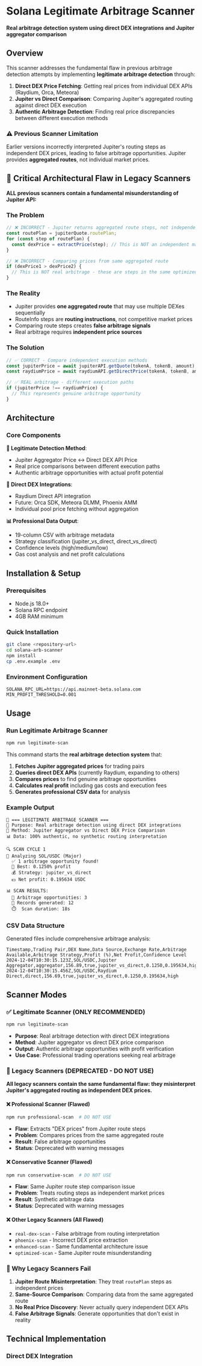 # Solana Legitimate Arbitrage Scanner

**Real arbitrage detection system using direct DEX integrations and Jupiter aggregator comparison**

## Overview

This scanner addresses the fundamental flaw in previous arbitrage detection attempts by implementing **legitimate arbitrage detection** through:

1. **Direct DEX Price Fetching**: Getting real prices from individual DEX APIs (Raydium, Orca, Meteora)
2. **Jupiter vs Direct Comparison**: Comparing Jupiter's aggregated routing against direct DEX execution
3. **Authentic Arbitrage Detection**: Finding real price discrepancies between different execution methods

### ⚠️ Previous Scanner Limitation

Earlier versions incorrectly interpreted Jupiter's routing steps as independent DEX prices, leading to false arbitrage opportunities. Jupiter provides **aggregated routes**, not individual market prices.

## 🚨 Critical Architectural Flaw in Legacy Scanners

**ALL previous scanners contain a fundamental misunderstanding of Jupiter API:**

### The Problem
```typescript
// ❌ INCORRECT - Jupiter returns aggregated route steps, not independent prices
const routePlan = jupiterQuote.routePlan;
for (const step of routePlan) {
  const dexPrice = extractPrice(step); // This is NOT an independent market price!
}

// ❌ INCORRECT - Comparing prices from same aggregated route
if (dexPrice1 > dexPrice2) {
  // This is NOT real arbitrage - these are steps in the same optimized route!
}
```

### The Reality
- Jupiter provides **one aggregated route** that may use multiple DEXes sequentially
- RouteInfo steps are **routing instructions**, not competitive market prices
- Comparing route steps creates **false arbitrage signals**
- Real arbitrage requires **independent price sources**

### The Solution
```typescript
// ✅ CORRECT - Compare independent execution methods
const jupiterPrice = await jupiterAPI.getQuote(tokenA, tokenB, amount);
const raydiumPrice = await raydiumAPI.getDirectPrice(tokenA, tokenB, amount);

// ✅ REAL arbitrage - different execution paths
if (jupiterPrice !== raydiumPrice) {
  // This represents genuine arbitrage opportunity
}
```

## Architecture

### Core Components

**🎯 Legitimate Detection Method**:
- Jupiter Aggregator Price ↔ Direct DEX API Price
- Real price comparisons between different execution paths
- Authentic arbitrage opportunities with actual profit potential

**🔧 Direct DEX Integrations**:
- Raydium Direct API integration
- Future: Orca SDK, Meteora DLMM, Phoenix AMM
- Individual pool price fetching without aggregation

**📊 Professional Data Output**:
- 19-column CSV with arbitrage metadata
- Strategy classification (jupiter_vs_direct, direct_vs_direct)
- Confidence levels (high/medium/low)
- Gas cost analysis and net profit calculations

## Installation & Setup

### Prerequisites

- Node.js 18.0+
- Solana RPC endpoint
- 4GB RAM minimum

### Quick Installation

```bash
git clone <repository-url>
cd solana-arb-scanner
npm install
cp .env.example .env
```

### Environment Configuration

```env
SOLANA_RPC_URL=https://api.mainnet-beta.solana.com
MIN_PROFIT_THRESHOLD=0.001
```

## Usage

### Run Legitimate Arbitrage Scanner

```bash
npm run legitimate-scan
```

This command starts the **real arbitrage detection system** that:

1. **Fetches Jupiter aggregated prices** for trading pairs
2. **Queries direct DEX APIs** (currently Raydium, expanding to others)
3. **Compares prices** to find genuine arbitrage opportunities
4. **Calculates real profit** including gas costs and execution fees
5. **Generates professional CSV data** for analysis

### Example Output

```
🚀 === LEGITIMATE ARBITRAGE SCANNER ===
🎯 Purpose: Real arbitrage detection using direct DEX integrations
🔧 Method: Jupiter Aggregator vs Direct DEX Price Comparison
📊 Data: 100% authentic, no synthetic routing interpretation

🔍 SCAN CYCLE 1
🔄 Analyzing SOL/USDC (Major)
  ✅ 1 arbitrage opportunity found!
  🎯 Best: 0.1250% profit
  💰 Strategy: jupiter_vs_direct
  💵 Net profit: 0.195634 USDC

📊 SCAN RESULTS:
  🎯 Arbitrage opportunities: 3
  📝 Records generated: 12
  ⏱️  Scan duration: 18s
```

### CSV Data Structure

Generated files include comprehensive arbitrage analysis:

```csv
Timestamp,Trading Pair,DEX Name,Data Source,Exchange Rate,Arbitrage Available,Arbitrage Strategy,Profit (%),Net Profit,Confidence Level
2024-12-04T10:30:15.123Z,SOL/USDC,Jupiter Aggregator,aggregator,156.89,true,jupiter_vs_direct,0.1250,0.195634,high
2024-12-04T10:30:15.456Z,SOL/USDC,Raydium Direct,direct,156.69,true,jupiter_vs_direct,0.1250,0.195634,high
```

## Scanner Modes

### ✅ Legitimate Scanner (ONLY RECOMMENDED)
```bash
npm run legitimate-scan
```
- **Purpose**: Real arbitrage detection with direct DEX integrations
- **Method**: Jupiter aggregator vs direct DEX price comparison  
- **Output**: Authentic arbitrage opportunities with profit verification
- **Use Case**: Professional trading operations seeking real arbitrage

### 🚫 Legacy Scanners (DEPRECATED - DO NOT USE)

**All legacy scanners contain the same fundamental flaw: they misinterpret Jupiter's aggregated routing as independent DEX prices.**

#### ❌ Professional Scanner (Flawed)
```bash
npm run professional-scan  # DO NOT USE
```
- **Flaw**: Extracts "DEX prices" from Jupiter route steps
- **Problem**: Compares prices from the same aggregated route
- **Result**: False arbitrage opportunities
- **Status**: Deprecated with warning messages

#### ❌ Conservative Scanner (Flawed)
```bash
npm run conservative-scan  # DO NOT USE
```
- **Flaw**: Same Jupiter route step comparison issue
- **Problem**: Treats routing steps as independent market prices
- **Result**: Synthetic arbitrage data
- **Status**: Deprecated with warning messages

#### ❌ Other Legacy Scanners (All Flawed)
- `real-dex-scan` - False arbitrage from routing interpretation
- `phoenix-scan` - Incorrect DEX price extraction
- `enhanced-scan` - Same fundamental architecture issue
- `optimized-scan` - Same Jupiter route misunderstanding

### 🔧 Why Legacy Scanners Fail

1. **Jupiter Route Misinterpretation**: They treat `routePlan` steps as independent prices
2. **Same-Source Comparison**: Comparing data from the same aggregated route
3. **No Real Price Discovery**: Never actually query independent DEX APIs
4. **False Arbitrage Signals**: Generate opportunities that don't exist in reality

## Technical Implementation

### Direct DEX Integration

```